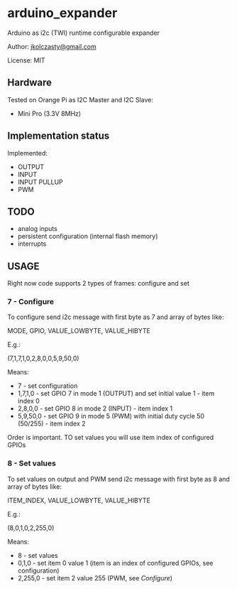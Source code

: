 
# arduino_expander

Arduino as i2c (TWI) runtime configurable expander

Author: jkolczasty@gmail.com 

License: MIT

## Hardware

Tested on Orange Pi as I2C Master and I2C Slave:
  - Mini Pro (3.3V 8MHz)
  
## Implementation status

Implemented:
  - OUTPUT
  - INPUT
  - INPUT PULLUP
  - PWM

## TODO
  - analog inputs
  - persistent configuration (internal flash memory)
  - interrupts

## USAGE

Right now code supports 2 types of frames: configure and set

### 7 - Configure

To configure send i2c message with first byte as 7 and array of bytes like:

MODE, GPIO, VALUE_LOWBYTE, VALUE_HIBYTE

E.g.:

(7,1,7,1,0,2,8,0,0,5,9,50,0)

Means:
  - 7 - set configuration
  - 1,7,1,0 - set GPIO 7 in mode 1 (OUTPUT) and set initial value 1 - item index 0
  - 2,8,0,0 - set GPIO 8 in mode 2 (INPUT) - item index 1
  - 5,9,50,0 - set GPIO 9 in mode 5 (PWM) with initial duty cycle 50 (50/255) - item index 2
 
Order is important. TO set values you will use item index of configured GPIOs

### 8 - Set values

To set values on output and PWM send i2c message with first byte as 8 and array of bytes like:

ITEM_INDEX, VALUE_LOWBYTE, VALUE_HIBYTE

E.g.:

(8,0,1,0,2,255,0)

Means:
  - 8 - set values
  - 0,1,0 - set item 0 value 1 (item is an index of configured GPIOs, see configuration)
  - 2,255,0 - set item 2 value 255 (PWM, see *Configure*)
  



